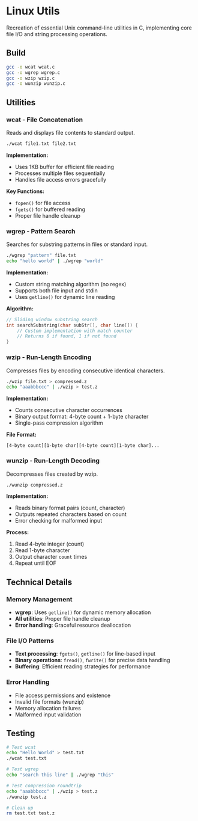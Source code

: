 # Linux Utils

Recreation of essential Unix command-line utilities in C, implementing core file I/O and string processing operations.

## Build

```bash
gcc -o wcat wcat.c
gcc -o wgrep wgrep.c
gcc -o wzip wzip.c
gcc -o wunzip wunzip.c
```

## Utilities

### wcat - File Concatenation
Reads and displays file contents to standard output.

```bash
./wcat file1.txt file2.txt
```

**Implementation:**
- Uses 1KB buffer for efficient file reading
- Processes multiple files sequentially
- Handles file access errors gracefully

**Key Functions:**
- `fopen()` for file access
- `fgets()` for buffered reading
- Proper file handle cleanup

### wgrep - Pattern Search
Searches for substring patterns in files or standard input.

```bash
./wgrep "pattern" file.txt
echo "hello world" | ./wgrep "world"
```

**Implementation:**
- Custom string matching algorithm (no regex)
- Supports both file input and stdin
- Uses `getline()` for dynamic line reading

**Algorithm:**
```c
// Sliding window substring search
int searchSubstring(char subStr[], char line[]) {
    // Custom implementation with match counter
    // Returns 0 if found, 1 if not found
}
```

### wzip - Run-Length Encoding
Compresses files by encoding consecutive identical characters.

```bash
./wzip file.txt > compressed.z
echo "aaabbbccc" | ./wzip > test.z
```

**Implementation:**
- Counts consecutive character occurrences
- Binary output format: 4-byte count + 1-byte character
- Single-pass compression algorithm

**File Format:**
```
[4-byte count][1-byte char][4-byte count][1-byte char]...
```

### wunzip - Run-Length Decoding
Decompresses files created by wzip.

```bash
./wunzip compressed.z
```

**Implementation:**
- Reads binary format pairs (count, character)
- Outputs repeated characters based on count
- Error checking for malformed input

**Process:**
1. Read 4-byte integer (count)
2. Read 1-byte character
3. Output character `count` times
4. Repeat until EOF

## Technical Details

### Memory Management
- **wgrep**: Uses `getline()` for dynamic memory allocation
- **All utilities**: Proper file handle cleanup
- **Error handling**: Graceful resource deallocation

### File I/O Patterns
- **Text processing**: `fgets()`, `getline()` for line-based input
- **Binary operations**: `fread()`, `fwrite()` for precise data handling
- **Buffering**: Efficient reading strategies for performance

### Error Handling
- File access permissions and existence
- Invalid file formats (wunzip)
- Memory allocation failures
- Malformed input validation

## Testing

```bash
# Test wcat
echo "Hello World" > test.txt
./wcat test.txt

# Test wgrep
echo "search this line" | ./wgrep "this"

# Test compression roundtrip
echo "aaabbbccc" | ./wzip > test.z
./wunzip test.z

# Clean up
rm test.txt test.z
```
